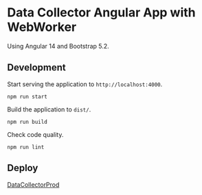 # Data Collector Angular App with WebWorker

Using Angular 14 and Bootstrap 5.2.

## Development

Start serving the application to `http://localhost:4000`.

```
npm run start
```

Build the application to `dist/`.

```
npm run build
```

Check code quality.

```
npm run lint
```

## Deploy

[DataCollectorProd](https://stupendous-rabanadas-42a3c0.netlify.app/)
